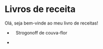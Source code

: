 # Livros de receita

Olá, seja bem-vinde ao meu livro de receitas! 

-    Strogonoff de couva-flor

- 
